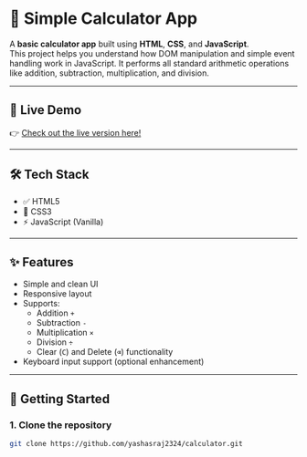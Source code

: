 # 🧮 Simple Calculator App

A **basic calculator app** built using **HTML**, **CSS**, and **JavaScript**.  
This project helps you understand how DOM manipulation and simple event handling work in JavaScript. It performs all standard arithmetic operations like addition, subtraction, multiplication, and division.

---

## 🔗 Live Demo

👉 [Check out the live version here!](https://yashasraj2324.github.io/calculator/)

---

## 🛠️ Tech Stack

- ✅ HTML5
- 🎨 CSS3
- ⚡ JavaScript (Vanilla)

---

## ✨ Features

- Simple and clean UI
- Responsive layout
- Supports:
  - Addition `+`
  - Subtraction `-`
  - Multiplication `×`
  - Division `÷`
  - Clear (`C`) and Delete (`⌫`) functionality
- Keyboard input support (optional enhancement)

---

## 🚀 Getting Started

### 1. Clone the repository

```bash
git clone https://github.com/yashasraj2324/calculator.git

